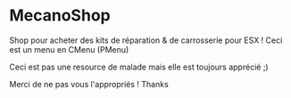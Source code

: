 # MecanoShop
Shop pour acheter des kits de réparation &amp; de carrosserie pour ESX ! Ceci est un menu en CMenu (PMenu)

Ceci est pas une resource de malade mais elle est toujours apprécié ;)

Merci de ne pas vous l'appropriés ! Thanks
